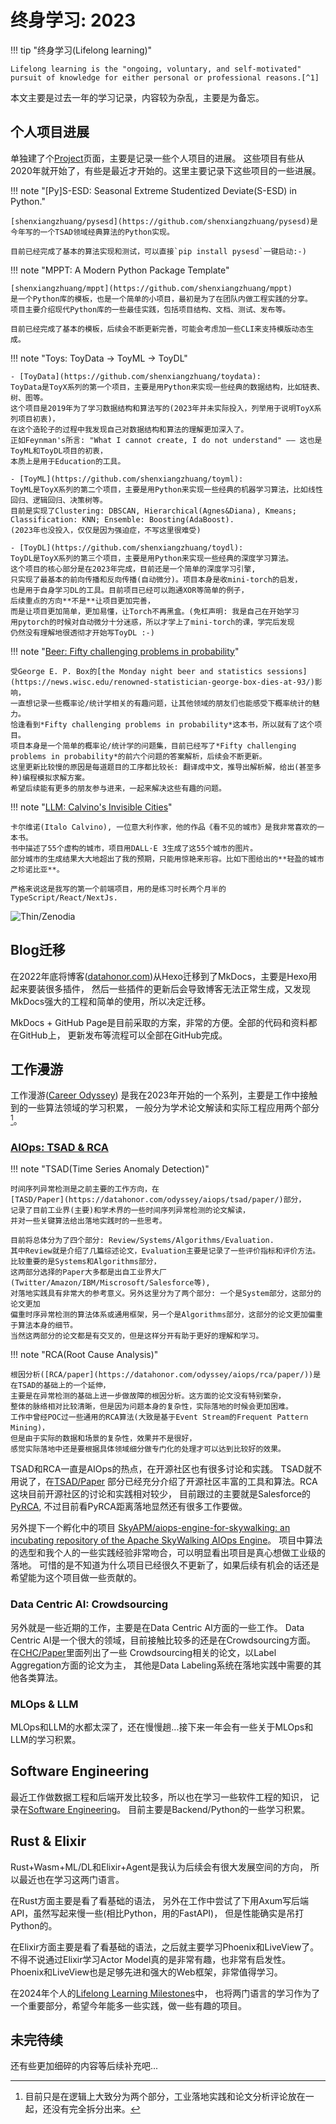 # 终身学习: 2023

!!! tip "终身学习(Lifelong learning)"

    Lifelong learning is the "ongoing, voluntary, and self-motivated"
    pursuit of knowledge for either personal or professional reasons.[^1]


本文主要是过去一年的学习记录，内容较为杂乱，主要是为备忘。

## 个人项目进展

单独建了个[Project](https://datahonor.com/project/)页面，主要是记录一些个人项目的进展。
这些项目有些从2020年就开始了，有些是最近才开始的。这里主要记录下这些项目的一些进展。

!!! note "[Py]S-ESD: Seasonal Extreme Studentized Deviate(S-ESD) in Python."

    [shenxiangzhuang/pysesd](https://github.com/shenxiangzhuang/pysesd)是
    今年写的一个TSAD领域经典算法的Python实现。

    目前已经完成了基本的算法实现和测试，可以直接`pip install pysesd`一键启动:-)

!!! note "MPPT: A Modern Python Package Template"

    [shenxiangzhuang/mppt](https://github.com/shenxiangzhuang/mppt)
    是一个Python库的模板，也是一个简单的小项目，最初是为了在团队内做工程实践的分享。
    项目主要介绍现代Python库的一些最佳实践，包括项目结构、文档、测试、发布等。

    目前已经完成了基本的模板，后续会不断更新完善，可能会考虑加一些CLI来支持模版动态生成。

!!! note "Toys: ToyData -> ToyML -> ToyDL"

    - [ToyData](https://github.com/shenxiangzhuang/toydata):
    ToyData是ToyX系列的第一个项目，主要是用Python来实现一些经典的数据结构，比如链表、树、图等。
    这个项目是2019年为了学习数据结构和算法写的(2023年并未实际投入，列举用于说明ToyX系列项目初衷)，
    在这个造轮子的过程中我发现自己对数据结构和算法的理解更加深入了。
    正如Feynman's所言: "What I cannot create, I do not understand" —— 这也是ToyML和ToyDL项目的初衷，
    本质上是用于Education的工具。

    - [ToyML](https://github.com/shenxiangzhuang/toyml):
    ToyML是ToyX系列的第二个项目，主要是用Python来实现一些经典的机器学习算法，比如线性回归、逻辑回归、决策树等。
    目前是实现了Clustering: DBSCAN, Hierarchical(Agnes&Diana), Kmeans; Classification: KNN; Ensemble: Boosting(AdaBoost).
    (2023年也没投入，仅仅是因为强迫症，不写这里很难受)

    - [ToyDL](https://github.com/shenxiangzhuang/toydl):
    ToyDL是ToyX系列的第三个项目，主要是用Python来实现一些经典的深度学习算法。
    这个项目的核心部分是在2023年完成，目前还是一个简单的深度学习引擎,
    只实现了最基本的前向传播和反向传播(自动微分)。项目本身是收mini-torch的启发，
    也是用于自身学习DL的工具。目前项目已经可以跑通XOR等简单的例子，
    后续重点的方向**不是**让项目更加完善，
    而是让项目更加简单，更加易懂，让Torch不再黑盒。(免杠声明: 我是自己在开始学习
    用pytorch的时候对自动微分十分迷惑，所以才学上了mini-torch的课，学完后发现
    仍然没有理解地很透彻才开始写ToyDL :-)

!!! note "[Beer: Fifty challenging problems in probability](https://github.com/shenxiangzhuang/beer)"

    受George E. P. Box的[the Monday night beer and statistics sessions](https://news.wisc.edu/renowned-statistician-george-box-dies-at-93/)影响，
    一直想记录一些概率论/统计学相关的有趣问题，让其他领域的朋友们也能感受下概率统计的魅力。
    恰逢看到*Fifty challenging problems in probability*这本书，所以就有了这个项目。
    项目本身是一个简单的概率论/统计学的问题集，目前已经写了*Fifty challenging problems in probability*的前六个问题的答案解析，后续会不断更新。
    这里更新比较慢的原因是每道题目的工序都比较长: 翻译成中文，推导出解析解，给出(甚至多种)编程模拟求解方案。
    希望后续能有更多的朋友参与进来，一起来解决这些有趣的问题。

!!! note "[LLM: Calvino's Invisible Cities](https://calvino.datahonor.com/)"

    卡尔维诺(Italo Calvino), 一位意大利作家，他的作品《看不见的城市》是我非常喜欢的一本书。
    书中描述了55个虚构的城市，项目用DALL·E 3生成了这55个城市的图片。
    部分城市的生成结果大大地超出了我的预期，只能用惊艳来形容。比如下图给出的**轻盈的城市之珍诺比亚**。

    严格来说这是我写的第一个前端项目，用的是练习时长两个月半的TypeScript/React/NextJs.


![Thin/Zenodia](https://datahonor-1252464519.cos.ap-beijing-1.myqcloud.com/calvino/public/city/thin/zenodia.png)


## Blog迁移
在2022年底将博客([datahonor.com](https://datahonor.com))从Hexo迁移到了MkDocs，主要是Hexo用起来要装很多插件，
然后一些插件的更新后会导致博客无法正常生成，又发现MkDocs强大的工程和简单的使用，所以决定迁移。

MkDocs + GitHub Page是目前采取的方案，非常的方便。全部的代码和资料都在GitHub上，
更新发布等流程可以全部在GitHub完成。

## 工作漫游
工作漫游([Career Odyssey](https://datahonor.com/careerodyssey/))
是我在2023年开始的一个系列，主要是工作中接触到的一些算法领域的学习积累，
一般分为学术论文解读和实际工程应用两个部分[^2]。

### [AIOps: TSAD & RCA](https://datahonor.com/odyssey/aiops/)

!!! note "TSAD(Time Series Anomaly Detection)"

    时间序列异常检测是之前主要的工作方向，在
    [TASD/Paper](https://datahonor.com/odyssey/aiops/tsad/paper/)部分，
    记录了目前工业界(主要)和学术界的一些时间序列异常检测的论文解读，
    并对一些关键算法给出落地实践时的一些思考。

    目前将总体分为了四个部分: Review/Systems/Algorithms/Evaluation.
    其中Review就是介绍了几篇综述论文，Evaluation主要是记录了一些评价指标和评价方法。
    比较重要的是Systems和Algorithms部分，
    这两部分选择的Paper大多都是出自工业界大厂(Twitter/Amazon/IBM/Miscrosoft/Salesforce等),
    对落地实践具有非常大的参考意义。另外这里分为了两个部分: 一个是System部分，这部分的论文更加
    偏重时序异常检测的算法体系或通用框架，另一个是Algorithms部分，这部分的论文更加偏重于算法本身的细节。
    当然这两部分的论文都是有交叉的，但是这样分开有助于更好的理解和学习。


!!! note "RCA(Root Cause Analysis)"

    根因分析([RCA/paper](https://datahonor.com/odyssey/aiops/rca/paper/))是在TSAD的基础上的一个延伸，
    主要是在异常检测的基础上进一步做故障的根因分析。这方面的论文没有特别繁杂，
    整体的脉络相对比较清晰，但是因为问题本身的复杂性，实际落地的时候会更加困难。
    工作中曾经POC过一些通用的RCA算法(大致是基于Event Stream的Frequent Pattern Mining)，
    但是由于实际的数据和场景的复杂性，效果并不是很好，
    感觉实际落地中还是要根据具体领域细分做专门化的处理才可以达到比较好的效果。

TSAD和RCA一直是AIOps的热点，在开源社区也有很多讨论和实践。
TSAD就不用说了，在[TSAD/Paper](https://datahonor.com/odyssey/aiops/tsad/paper/)
部分已经充分介绍了开源社区丰富的工具和算法。RCA这块目前开源社区的讨论和实践相对较少，
目前跟过的主要就是Salesforce的[PyRCA](https://github.com/salesforce/PyRCA),
不过目前看PyRCA距离落地显然还有很多工作要做。


另外提下一个孵化中的项目
[SkyAPM/aiops-engine-for-skywalking: an incubating repository of the Apache SkyWalking AIOps Engine](https://github.com/SkyAPM/aiops-engine-for-skywalking)。
项目中算法的选型和我个人的一些实践经验非常吻合，可以明显看出项目是真心想做工业级的落地。
可惜的是不知道为什么项目已经很久不更新了，如果后续有机会的话还是希望能为这个项目做一些贡献的。


### Data Centric AI: Crowdsourcing

另外就是一些近期的工作，主要是在Data Centric AI方面的一些工作。
Data Centric AI是一个很大的领域，目前接触比较多的还是在Crowdsourcing方面。
在[CHC/Paper](https://datahonor.com/odyssey/chc/paper/)里面列出了一些
Crowdsourcing相关的论文，以Label Aggregation方面的论文为主，
其他是Data Labeling系统在落地实践中需要的其他各类算法。

### MLOps & LLM
MLOps和LLM的水都太深了，还在慢慢趟...接下来一年会有一些关于MLOps和LLM的学习积累。

## Software Engineering

最近工作做数据工程和后端开发比较多，所以也在学习一些软件工程的知识，
记录在[Software Engineering](https://datahonor.com/se/)。
目前主要是Backend/Python的一些学习积累。

## Rust & Elixir

Rust+Wasm+ML/DL和Elixir+Agent是我认为后续会有很大发展空间的方向，
所以最近也在学习这两门语言。

在Rust方面主要是看了看基础的语法， 另外在工作中尝试了下用Axum写后端API，虽然写起来慢一些(相比Python，用的FastAPI)，
但是性能确实是吊打Python的。

在Elixir方面主要是看了看基础的语法，之后就主要学习Phoenix和LiveView了。
不得不说通过Elixir学习Actor Model真的是非常有趣，也非常有启发性。
Phoenix和LiveView也是足够先进和强大的Web框架，非常值得学习。

在2024年个人的[Lifelong Learning Milestones](https://github.com/users/shenxiangzhuang/projects/3/views/5)中，
也将两门语言的学习作为了一个重要部分，希望今年能多一些实践，做一些有趣的项目。

## 未完待续
还有些更加细碎的内容等后续补充吧...


[^1]: [https://en.wikipedia.org/wiki/Lifelong_learning](https://en.wikipedia.org/wiki/Lifelong_learning)
[^2]: 目前只是在逻辑上大致分为两个部分，工业落地实践和论文分析评论放在一起，还没有完全拆分出来。

